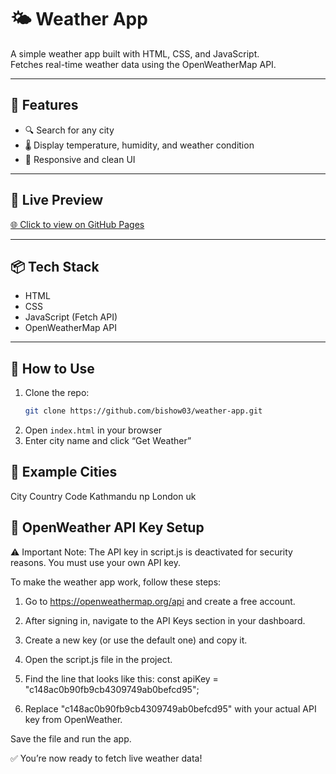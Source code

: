# 🌤️ Weather App

A simple weather app built with HTML, CSS, and JavaScript.  
Fetches real-time weather data using the OpenWeatherMap API.

---

## 🔧 Features
- 🔍 Search for any city
- 🌡️ Display temperature, humidity, and weather condition
- 📱 Responsive and clean UI

---

## 🔗 Live Preview
[🌐 Click to view on GitHub Pages](https://bishow03.github.io/weather-app/)

---

## 📦 Tech Stack
- HTML
- CSS
- JavaScript (Fetch API)
- OpenWeatherMap API

---

## 📌 How to Use
1. Clone the repo:
   ```bash
   git clone https://github.com/bishow03/weather-app.git

2. Open `index.html` in your browser
3. Enter city name and click “Get Weather”

## 🧪 Example Cities
 City	    Country Code
Kathmandu	np
London	    uk

## 🔑 OpenWeather API Key Setup
⚠️ Important Note: The API key in script.js is deactivated for security reasons. You must use your own API key.

To make the weather app work, follow these steps:

1. Go to https://openweathermap.org/api and create a free account.

2. After signing in, navigate to the API Keys section in your dashboard.

3. Create a new key (or use the default one) and copy it.

4. Open the script.js file in the project.

5. Find the line that looks like this:
  const apiKey = "c148ac0b90fb9cb4309749ab0befcd95"; 

6. Replace "c148ac0b90fb9cb4309749ab0befcd95" with your actual API key from OpenWeather.

Save the file and run the app.

✅ You’re now ready to fetch live weather data!